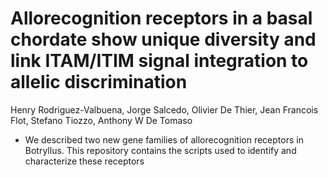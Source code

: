 # Allorecognition receptors in a basal chordate show unique diversity and link ITAM/ITIM signal integration to allelic discrimination
Henry Rodriguez-Valbuena, Jorge Salcedo, Olivier De Thier, Jean Francois Flot, Stefano Tiozzo, Anthony W De Tomaso
- We described two new gene families of allorecognition receptors in Botryllus. This repository contains the scripts used to identify and characterize these receptors
